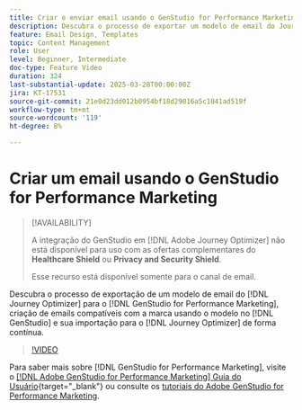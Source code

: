 ```yaml
---
title: Criar e enviar email usando o GenStudio for Performance Marketing
description: Descubra o processo de exportar um modelo de email do Journey Optimizer para o GenStudio for Performance Marketing, criar emails compatíveis com a marca usando o modelo no GenStudio e importá-los facilmente de volta para o Journey Optimizer.
feature: Email Design, Templates
topic: Content Management
role: User
level: Beginner, Intermediate
doc-type: Feature Video
duration: 324
last-substantial-update: 2025-03-28T00:00:00Z
jira: KT-17531
source-git-commit: 21e0d23dd012b0954bf18d29016a5c1041ad519f
workflow-type: tm+mt
source-wordcount: '119'
ht-degree: 8%

---
```



# Criar um email usando o GenStudio for Performance Marketing

>[!AVAILABILITY]
>
>A integração do GenStudio em [!DNL Adobe Journey Optimizer] não está disponível para uso com as ofertas complementares do **Healthcare Shield** ou **Privacy and Security Shield**.
>
>Esse recurso está disponível somente para o canal de email.

Descubra o processo de exportação de um modelo de email do [!DNL Journey Optimizer] para o [!DNL GenStudio for Performance Marketing], criação de emails compatíveis com a marca usando o modelo no [!DNL GenStudio] e sua importação para o [!DNL Journey Optimizer] de forma contínua.

>[!VIDEO](https://video.tv.adobe.com/v/3456038/?learn=on&enablevpops)

Para saber mais sobre [!DNL GenStudio for Performance Marketing], visite o [[!DNL Adobe GenStudio for Performance Marketing] Guia do Usuário](https://experienceleague.adobe.com/pt-br/docs/genstudio-for-performance-marketing/user-guide/home){target="_blank"} ou consulte os [tutoriais do Adobe GenStudio for Performance Marketing](https://experienceleague.adobe.com/en/docs/genstudio-for-performance-marketing-learn/tutorials/overview).
